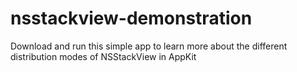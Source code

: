 # nsstackview-demonstration

Download and run this simple app to learn more about the different distribution modes of NSStackView in AppKit
